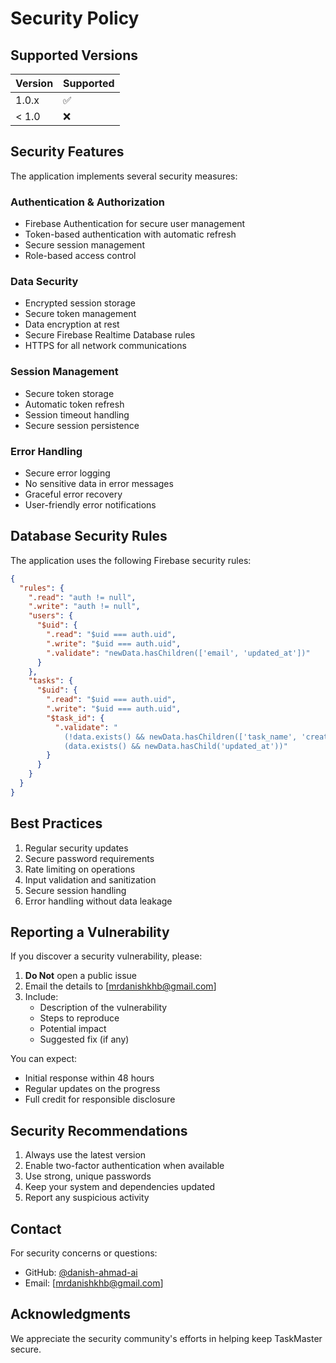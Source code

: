 # Security Policy

## Supported Versions

| Version | Supported          |
| ------- | ------------------ |
| 1.0.x   | :white_check_mark: |
| < 1.0   | :x:                |

## Security Features

The application implements several security measures:

### Authentication & Authorization
- Firebase Authentication for secure user management
- Token-based authentication with automatic refresh
- Secure session management
- Role-based access control

### Data Security
- Encrypted session storage
- Secure token management
- Data encryption at rest
- Secure Firebase Realtime Database rules
- HTTPS for all network communications

### Session Management
- Secure token storage
- Automatic token refresh
- Session timeout handling
- Secure session persistence

### Error Handling
- Secure error logging
- No sensitive data in error messages
- Graceful error recovery
- User-friendly error notifications

## Database Security Rules
The application uses the following Firebase security rules:
```json
{
  "rules": {
    ".read": "auth != null",
    ".write": "auth != null",
    "users": {
      "$uid": {
        ".read": "$uid === auth.uid",
        ".write": "$uid === auth.uid",
        ".validate": "newData.hasChildren(['email', 'updated_at'])"
      }
    },
    "tasks": {
      "$uid": {
        ".read": "$uid === auth.uid",
        ".write": "$uid === auth.uid",
        "$task_id": {
          ".validate": "
            (!data.exists() && newData.hasChildren(['task_name', 'created_at', 'updated_at', 'user_id'])) ||
            (data.exists() && newData.hasChild('updated_at'))"
        }
      }
    }
  }
}
```

## Best Practices
1. Regular security updates
2. Secure password requirements
3. Rate limiting on operations
4. Input validation and sanitization
5. Secure session handling
6. Error handling without data leakage

## Reporting a Vulnerability

If you discover a security vulnerability, please:

1. **Do Not** open a public issue
2. Email the details to [mrdanishkhb@gmail.com]
3. Include:
   - Description of the vulnerability
   - Steps to reproduce
   - Potential impact
   - Suggested fix (if any)

You can expect:
- Initial response within 48 hours
- Regular updates on the progress
- Full credit for responsible disclosure

## Security Recommendations
1. Always use the latest version
2. Enable two-factor authentication when available
3. Use strong, unique passwords
4. Keep your system and dependencies updated
5. Report any suspicious activity

## Contact

For security concerns or questions:
- GitHub: [@danish-ahmad-ai](https://github.com/danish-ahmad-ai)
- Email: [mrdanishkhb@gmail.com]

## Acknowledgments
We appreciate the security community's efforts in helping keep TaskMaster secure.